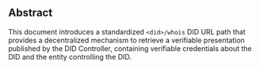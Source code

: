 ## Abstract

This document introduces a standardized `<did>/whois` DID URL path that provides a decentralized mechanism to retrieve a verifiable presentation published by the DID Controller, containing verifiable credentials about the DID and the entity controlling the DID.
